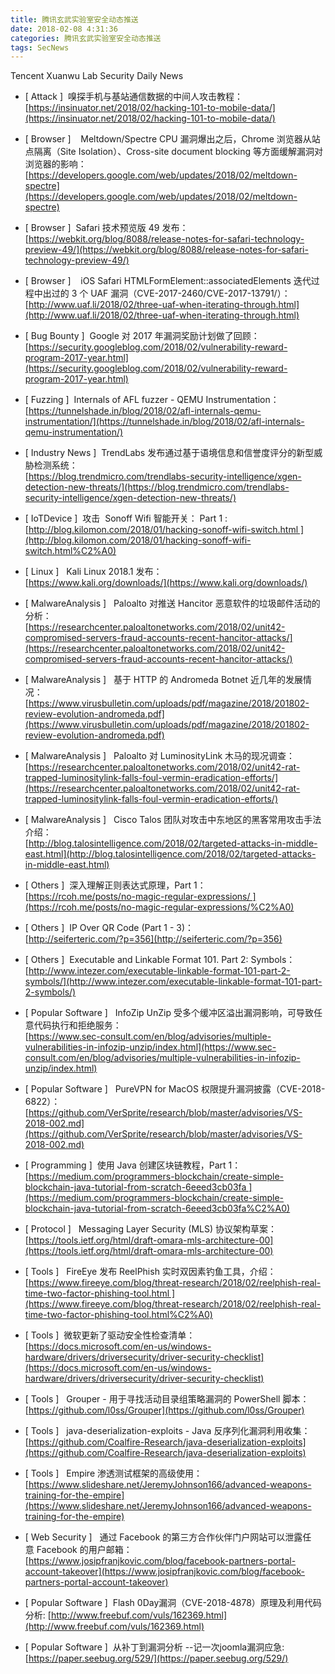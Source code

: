 ```yaml
---
title: 腾讯玄武实验室安全动态推送
date: 2018-02-08 4:31:36
categories: 腾讯玄武实验室安全动态推送
tags: SecNews
---
```


Tencent Xuanwu Lab Security Daily News  
* [ Attack ]  嗅探手机与基站通信数据的中间人攻击教程：   
[https://insinuator.net/2018/02/hacking-101-to-mobile-data/](https://insinuator.net/2018/02/hacking-101-to-mobile-data/)  

* [ Browser ]  
 Meltdown/Spectre CPU 漏洞爆出之后，Chrome 浏览器从站点隔离（Site Isolation）、Cross-site document blocking 等方面缓解漏洞对浏览器的影响：   
[https://developers.google.com/web/updates/2018/02/meltdown-spectre](https://developers.google.com/web/updates/2018/02/meltdown-spectre)  

* [ Browser ]  Safari 技术预览版 49 发布：    
[https://webkit.org/blog/8088/release-notes-for-safari-technology-preview-49/](https://webkit.org/blog/8088/release-notes-for-safari-technology-preview-49/)  

* [ Browser ]  
 iOS Safari HTMLFormElement::associatedElements 迭代过程中出过的 3 个 UAF 漏洞（CVE-2017-2460/CVE-2017-13791/）：   
[http://www.uaf.li/2018/02/three-uaf-when-iterating-through.html](http://www.uaf.li/2018/02/three-uaf-when-iterating-through.html)  

* [ Bug Bounty ]  Google 对 2017 年漏洞奖励计划做了回顾：   
[https://security.googleblog.com/2018/02/vulnerability-reward-program-2017-year.html](https://security.googleblog.com/2018/02/vulnerability-reward-program-2017-year.html)  

* [ Fuzzing ]  Internals of AFL fuzzer - QEMU Instrumentation：   
[https://tunnelshade.in/blog/2018/02/afl-internals-qemu-instrumentation/](https://tunnelshade.in/blog/2018/02/afl-internals-qemu-instrumentation/)  

* [ Industry News ]  TrendLabs 发布通过基于语境信息和信誉度评分的新型威胁检测系统：   
[https://blog.trendmicro.com/trendlabs-security-intelligence/xgen-detection-new-threats/](https://blog.trendmicro.com/trendlabs-security-intelligence/xgen-detection-new-threats/)  

* [ IoTDevice ]  攻击  Sonoff Wifi 智能开关： Part 1 :   
[http://blog.kilomon.com/2018/01/hacking-sonoff-wifi-switch.html ](http://blog.kilomon.com/2018/01/hacking-sonoff-wifi-switch.html%C2%A0)  

* [ Linux ]   Kali Linux 2018.1 发布：   
[https://www.kali.org/downloads/](https://www.kali.org/downloads/)  

* [ MalwareAnalysis ]   Paloalto 对推送 Hancitor 恶意软件的垃圾邮件活动的分析：   
[https://researchcenter.paloaltonetworks.com/2018/02/unit42-compromised-servers-fraud-accounts-recent-hancitor-attacks/](https://researchcenter.paloaltonetworks.com/2018/02/unit42-compromised-servers-fraud-accounts-recent-hancitor-attacks/)  

* [ MalwareAnalysis ]  
基于 HTTP 的 Andromeda Botnet 近几年的发展情况：   
[https://www.virusbulletin.com/uploads/pdf/magazine/2018/201802-review-evolution-andromeda.pdf](https://www.virusbulletin.com/uploads/pdf/magazine/2018/201802-review-evolution-andromeda.pdf)  

* [ MalwareAnalysis ]   Paloalto 对 LuminosityLink 木马的现况调查：   
[https://researchcenter.paloaltonetworks.com/2018/02/unit42-rat-trapped-luminositylink-falls-foul-vermin-eradication-efforts/](https://researchcenter.paloaltonetworks.com/2018/02/unit42-rat-trapped-luminositylink-falls-foul-vermin-eradication-efforts/)  

* [ MalwareAnalysis ]   Cisco Talos 团队对攻击中东地区的黑客常用攻击手法介绍：   
[http://blog.talosintelligence.com/2018/02/targeted-attacks-in-middle-east.html](http://blog.talosintelligence.com/2018/02/targeted-attacks-in-middle-east.html)  

* [ Others ]  深入理解正则表达式原理，Part
 1：   
[https://rcoh.me/posts/no-magic-regular-expressions/ ](https://rcoh.me/posts/no-magic-regular-expressions/%C2%A0)  

* [ Others ]  IP Over QR Code (Part 1 - 3)：   
[http://seiferteric.com/?p=356](http://seiferteric.com/?p=356)  

* [ Others ]  Executable and Linkable Format 101. Part 2: Symbols：   
[http://www.intezer.com/executable-linkable-format-101-part-2-symbols/](http://www.intezer.com/executable-linkable-format-101-part-2-symbols/)  

* [ Popular Software ]   InfoZip UnZip 受多个缓冲区溢出漏洞影响，可导致任意代码执行和拒绝服务：   
[https://www.sec-consult.com/en/blog/advisories/multiple-vulnerabilities-in-infozip-unzip/index.html](https://www.sec-consult.com/en/blog/advisories/multiple-vulnerabilities-in-infozip-unzip/index.html)  

* [ Popular Software ]   PureVPN for MacOS 权限提升漏洞披露（CVE-2018-6822）：   
[https://github.com/VerSprite/research/blob/master/advisories/VS-2018-002.md](https://github.com/VerSprite/research/blob/master/advisories/VS-2018-002.md)  

* [ Programming ]  使用 Java 创建区块链教程，Part 1：   
[https://medium.com/programmers-blockchain/create-simple-blockchain-java-tutorial-from-scratch-6eeed3cb03fa ](https://medium.com/programmers-blockchain/create-simple-blockchain-java-tutorial-from-scratch-6eeed3cb03fa%C2%A0)  

* [ Protocol ]  
Messaging Layer Security (MLS) 协议架构草案：   
[https://tools.ietf.org/html/draft-omara-mls-architecture-00](https://tools.ietf.org/html/draft-omara-mls-architecture-00)  

* [ Tools ]   FireEye 发布 ReelPhish 实时双因素钓鱼工具，介绍：  
[https://www.fireeye.com/blog/threat-research/2018/02/reelphish-real-time-two-factor-phishing-tool.html ](https://www.fireeye.com/blog/threat-research/2018/02/reelphish-real-time-two-factor-phishing-tool.html%C2%A0)  

* [ Tools ]  微软更新了驱动安全性检查清单：   
[https://docs.microsoft.com/en-us/windows-hardware/drivers/driversecurity/driver-security-checklist](https://docs.microsoft.com/en-us/windows-hardware/drivers/driversecurity/driver-security-checklist)  

* [ Tools ]   Grouper - 用于寻找活动目录组策略漏洞的 PowerShell 脚本：  
[https://github.com/l0ss/Grouper](https://github.com/l0ss/Grouper)  

* [ Tools ]   java-deserialization-exploits - Java 反序列化漏洞利用收集：   
[https://github.com/Coalfire-Research/java-deserialization-exploits](https://github.com/Coalfire-Research/java-deserialization-exploits)  

* [ Tools ]   Empire 渗透测试框架的高级使用：   
[https://www.slideshare.net/JeremyJohnson166/advanced-weapons-training-for-the-empire](https://www.slideshare.net/JeremyJohnson166/advanced-weapons-training-for-the-empire)  

* [ Web Security ]  
通过 Facebook 的第三方合作伙伴门户网站可以泄露任意 Facebook 的用户邮箱：   
[https://www.josipfranjkovic.com/blog/facebook-partners-portal-account-takeover](https://www.josipfranjkovic.com/blog/facebook-partners-portal-account-takeover)  

* [ Popular Software ]  Flash 0Day漏洞（CVE-2018-4878）原理及利用代码分析: 
[http://www.freebuf.com/vuls/162369.html](http://www.freebuf.com/vuls/162369.html)  

* [ Popular Software ]  从补丁到漏洞分析 --记一次joomla漏洞应急: 
[https://paper.seebug.org/529/](https://paper.seebug.org/529/)  

